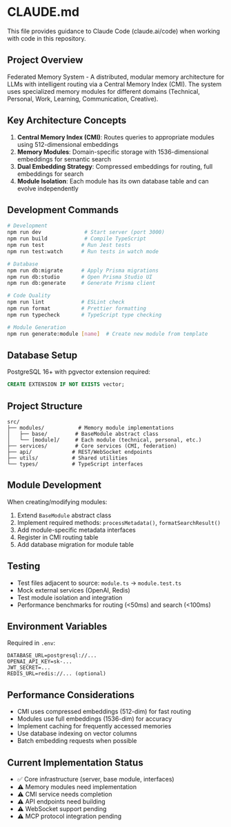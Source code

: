 # CLAUDE.md

This file provides guidance to Claude Code (claude.ai/code) when working with code in this repository.

## Project Overview

Federated Memory System - A distributed, modular memory architecture for LLMs with intelligent routing via a Central Memory Index (CMI). The system uses specialized memory modules for different domains (Technical, Personal, Work, Learning, Communication, Creative).

## Key Architecture Concepts

1. **Central Memory Index (CMI)**: Routes queries to appropriate modules using 512-dimensional embeddings
2. **Memory Modules**: Domain-specific storage with 1536-dimensional embeddings for semantic search
3. **Dual Embedding Strategy**: Compressed embeddings for routing, full embeddings for search
4. **Module Isolation**: Each module has its own database table and can evolve independently

## Development Commands

```bash
# Development
npm run dev              # Start server (port 3000)
npm run build            # Compile TypeScript
npm run test            # Run Jest tests
npm run test:watch      # Run tests in watch mode

# Database
npm run db:migrate      # Apply Prisma migrations
npm run db:studio       # Open Prisma Studio UI
npm run db:generate     # Generate Prisma client

# Code Quality
npm run lint            # ESLint check
npm run format          # Prettier formatting
npm run typecheck       # TypeScript type checking

# Module Generation
npm run generate:module [name]  # Create new module from template
```

## Database Setup

PostgreSQL 16+ with pgvector extension required:
```sql
CREATE EXTENSION IF NOT EXISTS vector;
```

## Project Structure

```
src/
├── modules/           # Memory module implementations
│   ├── base/         # BaseModule abstract class
│   └── [module]/     # Each module (technical, personal, etc.)
├── services/         # Core services (CMI, federation)
├── api/             # REST/WebSocket endpoints
├── utils/           # Shared utilities
└── types/           # TypeScript interfaces
```

## Module Development

When creating/modifying modules:
1. Extend `BaseModule` abstract class
2. Implement required methods: `processMetadata()`, `formatSearchResult()`
3. Add module-specific metadata interfaces
4. Register in CMI routing table
5. Add database migration for module table

## Testing

- Test files adjacent to source: `module.ts` → `module.test.ts`
- Mock external services (OpenAI, Redis)
- Test module isolation and integration
- Performance benchmarks for routing (<50ms) and search (<100ms)

## Environment Variables

Required in `.env`:
```
DATABASE_URL=postgresql://...
OPENAI_API_KEY=sk-...
JWT_SECRET=...
REDIS_URL=redis://... (optional)
```

## Performance Considerations

- CMI uses compressed embeddings (512-dim) for fast routing
- Modules use full embeddings (1536-dim) for accuracy
- Implement caching for frequently accessed memories
- Use database indexing on vector columns
- Batch embedding requests when possible

## Current Implementation Status

- ✅ Core infrastructure (server, base module, interfaces)
- ⚠️ Memory modules need implementation
- ⚠️ CMI service needs completion
- ⚠️ API endpoints need building
- ⚠️ WebSocket support pending
- ⚠️ MCP protocol integration pending